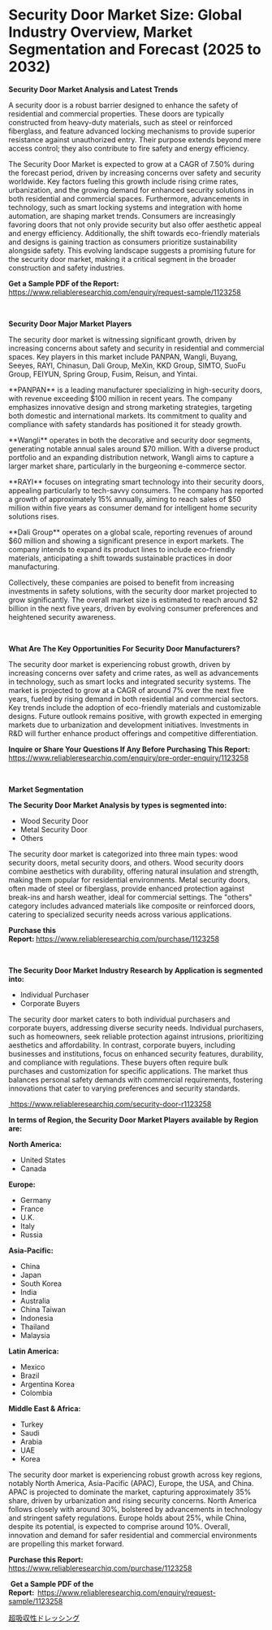 <p><h1>Security Door Market Size: Global Industry Overview, Market Segmentation and Forecast (2025 to 2032)</h1></p><p><strong>Security Door Market Analysis and Latest Trends</strong></p>
<p><p>A security door is a robust barrier designed to enhance the safety of residential and commercial properties. These doors are typically constructed from heavy-duty materials, such as steel or reinforced fiberglass, and feature advanced locking mechanisms to provide superior resistance against unauthorized entry. Their purpose extends beyond mere access control; they also contribute to fire safety and energy efficiency.</p><p>The Security Door Market is expected to grow at a CAGR of 7.50% during the forecast period, driven by increasing concerns over safety and security worldwide. Key factors fueling this growth include rising crime rates, urbanization, and the growing demand for enhanced security solutions in both residential and commercial spaces. Furthermore, advancements in technology, such as smart locking systems and integration with home automation, are shaping market trends. Consumers are increasingly favoring doors that not only provide security but also offer aesthetic appeal and energy efficiency. Additionally, the shift towards eco-friendly materials and designs is gaining traction as consumers prioritize sustainability alongside safety. This evolving landscape suggests a promising future for the security door market, making it a critical segment in the broader construction and safety industries.</p></p>
<p><strong>Get a Sample PDF of the Report:&nbsp;</strong> <a href="https://www.reliableresearchiq.com/enquiry/request-sample/1123258?utm_campaign=2207&utm_medium=2&utm_source=Github&utm_content=ia&utm_term=16022025&utm_id=security-door">https://www.reliableresearchiq.com/enquiry/request-sample/1123258</a></p>
<p>&nbsp;</p>
<p><strong>Security Door Major Market Players</strong></p>
<p><p>The security door market is witnessing significant growth, driven by increasing concerns about safety and security in residential and commercial spaces. Key players in this market include PANPAN, Wangli, Buyang, Seeyes, RAYI, Chinasun, Dali Group, MeXin, KKD Group, SIMTO, SuoFu Group, FEIYUN, Spring Group, Fusim, Reisun, and Yintai.</p><p>**PANPAN** is a leading manufacturer specializing in high-security doors, with revenue exceeding $100 million in recent years. The company emphasizes innovative design and strong marketing strategies, targeting both domestic and international markets. Its commitment to quality and compliance with safety standards has positioned it for steady growth.</p><p>**Wangli** operates in both the decorative and security door segments, generating notable annual sales around $70 million. With a diverse product portfolio and an expanding distribution network, Wangli aims to capture a larger market share, particularly in the burgeoning e-commerce sector.</p><p>**RAYI** focuses on integrating smart technology into their security doors, appealing particularly to tech-savvy consumers. The company has reported a growth of approximately 15% annually, aiming to reach sales of $50 million within five years as consumer demand for intelligent home security solutions rises.</p><p>**Dali Group** operates on a global scale, reporting revenues of around $60 million and showing a significant presence in export markets. The company intends to expand its product lines to include eco-friendly materials, anticipating a shift towards sustainable practices in door manufacturing.</p><p>Collectively, these companies are poised to benefit from increasing investments in safety solutions, with the security door market projected to grow significantly. The overall market size is estimated to reach around $2 billion in the next five years, driven by evolving consumer preferences and heightened security awareness.</p></p>
<p>&nbsp;</p>
<p><strong>What Are The Key Opportunities For Security Door Manufacturers?</strong></p>
<p><p>The security door market is experiencing robust growth, driven by increasing concerns over safety and crime rates, as well as advancements in technology, such as smart locks and integrated security systems. The market is projected to grow at a CAGR of around 7% over the next five years, fueled by rising demand in both residential and commercial sectors. Key trends include the adoption of eco-friendly materials and customizable designs. Future outlook remains positive, with growth expected in emerging markets due to urbanization and development initiatives. Investments in R&D will further enhance product offerings and competitive differentiation.</p></p>
<p><strong>Inquire or Share Your Questions If Any Before Purchasing This Report:</strong> <a href="https://www.reliableresearchiq.com/enquiry/pre-order-enquiry/1123258?utm_campaign=2207&utm_medium=2&utm_source=Github&utm_content=ia&utm_term=16022025&utm_id=security-door">https://www.reliableresearchiq.com/enquiry/pre-order-enquiry/1123258</a></p>
<p>&nbsp;</p>
<p><strong>Market Segmentation</strong></p>
<p><strong>The Security Door Market Analysis by types is segmented into:</strong></p>
<p><ul><li>Wood Security Door</li><li>Metal Security Door</li><li>Others</li></ul></p>
<p><p>The security door market is categorized into three main types: wood security doors, metal security doors, and others. Wood security doors combine aesthetics with durability, offering natural insulation and strength, making them popular for residential environments. Metal security doors, often made of steel or fiberglass, provide enhanced protection against break-ins and harsh weather, ideal for commercial settings. The "others" category includes advanced materials like composite or reinforced doors, catering to specialized security needs across various applications.</p></p>
<p><strong>Purchase this Report:&nbsp;</strong><a href="https://www.reliableresearchiq.com/purchase/1123258?utm_campaign=2207&utm_medium=2&utm_source=Github&utm_content=ia&utm_term=16022025&utm_id=security-door">https://www.reliableresearchiq.com/purchase/1123258</a></p>
<p>&nbsp;</p>
<p><strong>The Security Door Market Industry Research by Application is segmented into:</strong></p>
<p><ul><li>Individual Purchaser</li><li>Corporate Buyers</li></ul></p>
<p><p>The security door market caters to both individual purchasers and corporate buyers, addressing diverse security needs. Individual purchasers, such as homeowners, seek reliable protection against intrusions, prioritizing aesthetics and affordability. In contrast, corporate buyers, including businesses and institutions, focus on enhanced security features, durability, and compliance with regulations. These buyers often require bulk purchases and customization for specific applications. The market thus balances personal safety demands with commercial requirements, fostering innovations that cater to varying preferences and security standards.</p></p>
<p><a href="https://www.reliableresearchiq.com/security-door-r1123258?utm_campaign=2207&utm_medium=2&utm_source=Github&utm_content=ia&utm_term=16022025&utm_id=security-door">&nbsp;https://www.reliableresearchiq.com/security-door-r1123258</a></p>
<p><strong>In terms of Region, the Security Door Market Players available by Region are:</strong></p>
<p>
    <p> <strong> North America: </strong>
        <ul>
            <li>United States</li>
            <li>Canada</li>
        </ul>
        </p> 
    <p> <strong> Europe: </strong>
        <ul>
            <li>Germany</li>
            <li>France</li>
            <li>U.K.</li>
            <li>Italy</li>
            <li>Russia</li>
        </ul>
        </p> 
    <p> <strong> Asia-Pacific: </strong>
        <ul>
            <li>China</li>
            <li>Japan</li>
            <li>South Korea</li>
            <li>India</li>
            <li>Australia</li>
            <li>China Taiwan</li>
            <li>Indonesia</li>
            <li>Thailand</li>
            <li>Malaysia</li>
        </ul>
        </p> 
    <p> <strong> Latin America: </strong>
        <ul>
            <li>Mexico</li>
            <li>Brazil</li>
            <li>Argentina Korea</li>
            <li>Colombia</li>
        </ul>
        </p> 
    <p> <strong> Middle East & Africa: </strong>
        <ul>
            <li>Turkey</li>
            <li>Saudi</li>
            <li>Arabia</li>
            <li>UAE</li>
            <li>Korea</li>
        </ul>
    </p>
    </p>
<p><p>The security door market is experiencing robust growth across key regions, notably North America, Asia-Pacific (APAC), Europe, the USA, and China. APAC is projected to dominate the market, capturing approximately 35% share, driven by urbanization and rising security concerns. North America follows closely with around 30%, bolstered by advancements in technology and stringent safety regulations. Europe holds about 25%, while China, despite its potential, is expected to comprise around 10%. Overall, innovation and demand for safer residential and commercial environments are propelling this market forward.</p></p>
<p><strong>Purchase this Report: </strong><a href="https://www.reliableresearchiq.com/purchase/1123258?utm_campaign=2207&utm_medium=2&utm_source=Github&utm_content=ia&utm_term=16022025&utm_id=security-door">https://www.reliableresearchiq.com/purchase/1123258</a></p>
<p>&nbsp;<strong>Get a Sample PDF of the Report:&nbsp;&nbsp;</strong><a href="https://www.reliableresearchiq.com/enquiry/request-sample/1123258?utm_campaign=2207&utm_medium=2&utm_source=Github&utm_content=ia&utm_term=16022025&utm_id=security-door">https://www.reliableresearchiq.com/enquiry/request-sample/1123258</a></p>
<p><strong></strong></p>
<p><p><a href="https://github.com/mohamedbakry57/Market-Research-Report-List-7/blob/main/825638536939.md?utm_campaign=2207&utm_medium=2&utm_source=Github&utm_content=ia&utm_term=16022025&utm_id=security-door">超吸収性ドレッシング</a></p></p>
